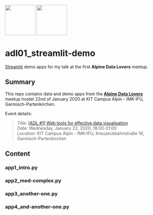 <p float="left">
  <img src="https://secure.meetupstatic.com/photos/event/5/a/b/c/600_487523228.jpeg" height="100" />
  <img src="https://aws1.discourse-cdn.com/standard10/uploads/streamlit/original/2X/4/4c01f00e7104ead83d78a8bf61f0321fe531c18b.png" height="100" /> 
</p>

# adl01_streamlit-demo

[Streamlit](https://www.streamlit.io) demo apps for my talk at the first **Alpine Data Lovers** meetup.

## Summary

This repo contains data and demo apps from the [**Alpine Data Lovers**](https://www.meetup.com/alpine-data-lovers) meetup hostet 22nd of January 2020 at KIT Campus Alpin - IMK-IFU, Garmisch-Partenkirchen.

Event details:   
>  
> *Title:* [[ADL #1] Web tools for effective data visualisation](https://www.meetup.com/alpine-data-lovers/events/267293349/)  
> *Date:* Wednesday, January 22, 2020; 18:00-21:00  
> *Location:* KIT Campus Alpin - IMK-IFU, Kreuzeckbahnstraße 19, Garmisch-Partenkirchen  
>

## Content

### app1_intro.py

### app2_med-complex.py

### app3_another-one.py

### app4_and-another-one.py

